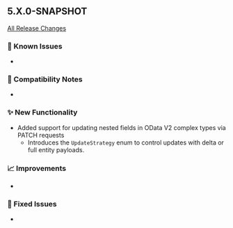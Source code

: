 ## 5.X.0-SNAPSHOT

[All Release Changes](https://github.com/SAP/cloud-sdk-java/releases)

### 🚧 Known Issues

- 

### 🔧 Compatibility Notes

- 

### ✨ New Functionality

- Added support for updating nested fields in OData V2 complex types via PATCH requests
  - Introduces the `UpdateStrategy` enum to control updates with delta or full entity payloads.

### 📈 Improvements

- 

### 🐛 Fixed Issues

- 
